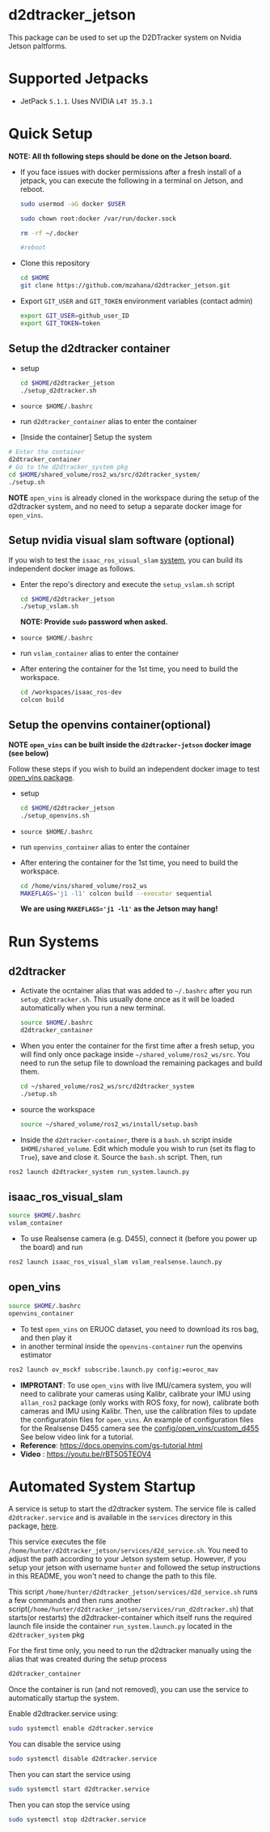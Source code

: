 # d2dtracker_jetson
This package can be used to set up the D2DTracker system on Nvidia Jetson paltforms.

# Supported Jetpacks
* JetPack `5.1.1`. Uses NVIDIA `L4T 35.3.1`

# Quick Setup

**NOTE: All th following steps should be done on the Jetson board.**

* If you face issues with docker permissions after a fresh install of a jetpack, you can execute the following in a terminal on Jetson, and reboot.
    ```bash
    sudo usermod -aG docker $USER

    sudo chown root:docker /var/run/docker.sock

    rm -rf ~/.docker

    #reboot
    ```

* Clone this repository 
    ```BASH
    cd $HOME
    git clone https://github.com/mzahana/d2dtracker_jetson.git
    ```
* Export `GIT_USER` and `GIT_TOKEN` environment variables (contact admin)
    ```bash
    export GIT_USER=github_user_ID
    export GIT_TOKEN=token
    ```
## Setup the d2dtracker container
* setup
    ```bash
    cd $HOME/d2dtracker_jetson
    ./setup_d2dtracker.sh
    ```
* `source $HOME/.bashrc`

* run `d2dtracker_container` alias to enter the container

* [Inside the container] Setup the system
```bash
# Enter the container
d2dtracker_container
# Go to the d2dtracker_system pkg
cd $HOME/shared_volume/ros2_ws/src/d2dtracker_system/
./setup.sh
```
**NOTE** `open_vins` is already cloned in the workspace during the setup of the d2dtracker system, and no need to setup a separate docker image for `open_vins`.

## Setup nvidia visual slam software (optional)
If you wish to test the `isaac_ros_visual_slam` [system](https://github.com/NVIDIA-ISAAC-ROS/isaac_ros_visual_slam), you can build its independent docker image as follows.

* Enter the repo's directory and execute the `setup_vslam.sh` script
    ```bash
    cd $HOME/d2dtracker_jetson
    ./setup_vslam.sh
    ```
    **NOTE: Provide `sudo` password when asked.**

* `source $HOME/.bashrc`

* run `vslam_container` alias to enter the container
* After entering the container for the 1st time, you need to build the workspace.
    ```bash
    cd /workspaces/isaac_ros-dev
    colcon build
    ```
## Setup the openvins container(optional)

**NOTE `open_vins` can be built inside the `d2dtracker-jetson` docker image (see below)**

Follow these steps if you wish to build an independent docker image to test [open_vins package](https://github.com/rpng/open_vins).
* setup
    ```bash
    cd $HOME/d2dtracker_jetson
    ./setup_openvins.sh
    ```
* `source $HOME/.bashrc`

* run `openvins_container` alias to enter the container
* After entering the container for the 1st time, you need to build the workspace.
    ```bash
    cd /home/vins/shared_volume/ros2_ws
    MAKEFLAGS='j1 -l1' colcon build --executor sequential
    ```
    **We are using `MAKEFLAGS='j1 -l1'` as the Jetson may hang!**

# Run Systems
## d2dtracker
* Activate the ocntainer alias that was added to `~/.bashrc` after you run `setup_d2dtracker.sh`. This usually done once as it will be loaded automatically when you run a new terminal.
    ```bash
    source $HOME/.bashrc
    d2dtracker_container
    ```
* When you enter the container for the first time after a fresh setup, you will find only once package inside `~/shared_volume/ros2_ws/src`. You need to run the setup file to download the remaining packages and build them.
    ```bash
    cd ~/shared_volume/ros2_ws/src/d2dtracker_system
    ./setup.sh
    ```

* source the workspace
    ```bash
    source ~/shared_volume/ros2_ws/install/setup.bash
    ```
* Inside the `d2dtracker-container`, there is a `bash.sh` script inside `$HOME/shared_volume`. Edit which module you wish to run (set its flag to `True`), save and close it. Source the `bash.sh` script. Then, run
```bash
ros2 launch d2dtracker_system run_system.launch.py
```

## isaac_ros_visual_slam

```bash
source $HOME/.bashrc
vslam_container
```
* To use Realsense camera (e.g. D455), connect it (before you power up the board) and run
```bash
ros2 launch isaac_ros_visual_slam vslam_realsense.launch.py
```

## open_vins
```bash
source $HOME/.bashrc
openvins_container
```
* To test `open_vins` on ERUOC dataset, you need to download its ros bag, and then play it
* in another terminal inside the `openvins-container` run the openvins estimator
```bash
ros2 launch ov_msckf subscribe.launch.py config:=euroc_mav
```

* **IMPROTANT**:  To use `open_vins` with live IMU/camera system, you will need to calibrate your cameras using Kalibr, calibrate your IMU using `allan_ros2` package (only works with ROS foxy, for now), calibrate both cameras and IMU using Kalibr. Then, use the calibration files to update the configuratoin files for `open_vins`. An example of configuration files for the Realsense D455 camera see the [config/open_vins/custom_d455](config/open_vins/custom_d455) See below video link for a tutorial.
* **Reference**: https://docs.openvins.com/gs-tutorial.html
* **Video** : https://youtu.be/rBT5O5TEOV4

# Automated System Startup
A service is setup to start the d2dtracker system. The service file is called `d2dtracker.service` and is available in the `services` directory in this package, [here](services/d2dtracker.service).

This service executes the file `/home/hunter/d2dtracker_jetson/services/d2d_service.sh`. You need to adjust the path according to your Jetson system setup. However, if you setup your jetson with username `hunter` and followed the setup instructions in this README, you won't need to change the path to this file.

This script `/home/hunter/d2dtracker_jetson/services/d2d_service.sh` runs a few commands and then runs another script(`/home/hunter/d2dtracker_jetson/services/run_d2dtracker.sh`) that starts(or restarts) the d2dtracker-container which itself runs the required launch file inside the container `run_system.launch.py` located in the `d2dtracker_system` pkg

For the first time only, you need to run the d2dtracker manually using the alias that was created during the setup process
```bash
d2dtracker_container
```
Once the container is run (and not removed), you can use the service to automatically startup  the system.

Enable d2dtracker.service using: 
```bash
sudo systemctl enable d2dtracker.service
```

You can disable the service using
```bash
sudo systemctl disable d2dtracker.service
```

Then you can start the service using
```bash
sudo systemctl start d2dtracker.service
```

Then you can stop the service using
```bash
sudo systemctl stop d2dtracker.service
```